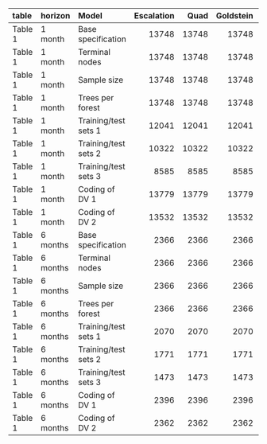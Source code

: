 |table   |horizon  |Model                | Escalation|  Quad| Goldstein| CAMEO| Average|
|:-------|:--------|:--------------------|----------:|-----:|---------:|-----:|-------:|
|Table 1 |1 month  |Base specification   |      13748| 13748|     13748| 13748|   13748|
|Table 1 |1 month  |Terminal nodes       |      13748| 13748|     13748| 13748|   13748|
|Table 1 |1 month  |Sample size          |      13748| 13748|     13748| 13748|   13748|
|Table 1 |1 month  |Trees per forest     |      13748| 13748|     13748| 13748|   13748|
|Table 1 |1 month  |Training/test sets 1 |      12041| 12041|     12041| 12041|   12041|
|Table 1 |1 month  |Training/test sets 2 |      10322| 10322|     10322| 10322|   10322|
|Table 1 |1 month  |Training/test sets 3 |       8585|  8585|      8585|  8585|    8585|
|Table 1 |1 month  |Coding of DV 1       |      13779| 13779|     13779| 13779|   13779|
|Table 1 |1 month  |Coding of DV 2       |      13532| 13532|     13532| 13532|   13532|
|Table 1 |6 months |Base specification   |       2366|  2366|      2366|  2366|    2366|
|Table 1 |6 months |Terminal nodes       |       2366|  2366|      2366|  2366|    2366|
|Table 1 |6 months |Sample size          |       2366|  2366|      2366|  2366|    2366|
|Table 1 |6 months |Trees per forest     |       2366|  2366|      2366|  2366|    2366|
|Table 1 |6 months |Training/test sets 1 |       2070|  2070|      2070|  2070|    2070|
|Table 1 |6 months |Training/test sets 2 |       1771|  1771|      1771|  1771|    1771|
|Table 1 |6 months |Training/test sets 3 |       1473|  1473|      1473|  1473|    1473|
|Table 1 |6 months |Coding of DV 1       |       2396|  2396|      2396|  2396|    2396|
|Table 1 |6 months |Coding of DV 2       |       2362|  2362|      2362|  2362|    2362|
